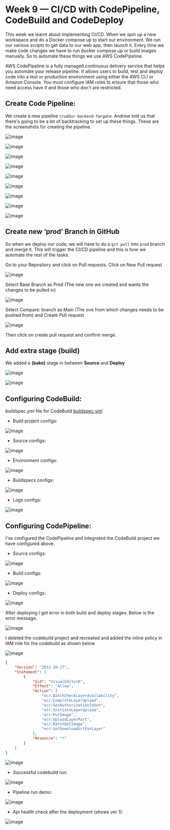 # Week 9 — CI/CD with CodePipeline, CodeBuild and CodeDeploy
This week we learnt about implementing CI/CD. When we spin up a new workspace and do a Docker compose up to start our environment. We run our various scripts to get data to our web app, then launch it. Every time we make code changes we have to run docker compose up or build images manually. So to automate these things we use AWS CodePipeline.

AWS CodePipeline is a fully managed continuous delivery service that helps you automate your release pipeline. It allows users to build, test and deploy code into a test or production environment using either the AWS CLI or Amazon Console. You must configure IAM roles to ensure that those who need access have it and those who don't are restricted.

## **Create Code Pipeline:**

We create a new pipeline `cruddur-backend-fargate`. Andrew told us that there's going to be a lot of backtracking to set up these things. These are the screenshots for creating the pipeline.

![image](./assets/Week9_1_CreateCodepipeline.PNG)

![image](./assets/Week9_2_Connecttogit.PNG)

![image](./assets/Week9_3_Connecttogit.PNG)

![image](./assets/Week9_4_Connecttogit.PNG)

![image](./assets/Week9_5_CreateBranch_prod.PNG)

![image](./assets/Week9_6_selectBranch_prod.PNG)

![image](./assets/Week9_7_deploy.PNG)

![image](./assets/Week9_8.PNG)

![image](./assets/Week9_8_CreateCodepipeline.gif)

## Create new ‘prod’ Branch in GitHub

So when we deploy our code, we will have to do a `git pull` into `prod` branch and merge it. This will trigger the CI/CD pipeline and this is  how we automate the rest of the tasks.

Go to your Repository and click on Pull requests. Click on New Pull request

![image](./assets/Week9_15_pullreq1.PNG)

Select Base Branch as Prod (The new one we created and wants the changes to be pulled in)

![image](./assets/Week9_15_pullreq2.PNG)

Select Compare: branch as Main (The one from which changes needs to be pushed from) and Create Pull request

![image](./assets/Week9_15_pullreq3.PNG)

Then click on create pull request and confirm merge.

## Add extra stage (build)

We added a **(bake)** stage in between **Source** and **Deploy**

![image](./assets/Week9_9_addtstage.PNG)

![image](./assets/Week9_10_bakeimage.PNG)

## **Configuring CodeBuild:**

buildspec.yml file for CodeBuild [buildspec.yml](https://github.com/DataCleansingEnthusiast/aws-bootcamp-cruddur-2023/blob/main/backend-flask/buildspec.yml)

- Build project configs:

![image](./assets/Week9_a1_Buildprojectconfigs.PNG)

- Source configs:

![image](./assets/Week9_a2_Buildprojectconfigs.gif)

- Environment configs:

![image](./assets/Week9_a1_Environment.gif)

- Buildspecs configs:

![image](./assets/Week9_a1_buildspec.PNG)

- Logs configs:

![image](./assets/Week9_a1_logs.PNG)

## Configuring CodePipeline:

I've configured the CodePipeline and integrated the CodeBuild project we have configured above.

- Source configs:

![image](./assets/Week9_a2_Buildprojectconfigs.gif)

- Build configs:

![image](./assets/Week9_a3_Buildprojectconfigs.gif)

- Deploy configs:

![image](./assets/Week9_a4_Buildprojectconfigs.gif)

After deploying I got error in both build and deploy stages. Below is the error message.

![image](./assets/Week9_Error.PNG)

I deleted the codebuild project and recreated and added the inline policy in IAM role for the codebuild as shown below

![image](./assets/Week9_a5_CodeBuildPolicy.PNG)

```json
{
    "Version": "2012-10-17",
    "Statement": [
        {
            "Sid": "VisualEditor0",
            "Effect": "Allow",
            "Action": [
                "ecr:BatchCheckLayerAvailability",
                "ecr:CompleteLayerUpload",
                "ecr:GetAuthorizationToken",
                "ecr:InitiateLayerUpload",
                "ecr:PutImage",
                "ecr:UploadLayerPart",
                "ecr:BatchGetImage",
                "ecr:GetDownloadUrlForLayer"
            ],
            "Resource": "*"
        }
    ]
}
```

![image](./assets/Week9_a6_CodeBuildInLinePolicy.PNG)

- Successful codebuild run:

![image](./assets/Week9_a1_CodeBuildSucceed.PNG)

- Pipeline run demo:

![image](./assets/Week9_a1_SuccessCodePipeline.gif)

- Api health check after the deployment (shows ver 1):

![image](./assets/Week9_a1_HealthCheckV1.PNG)
